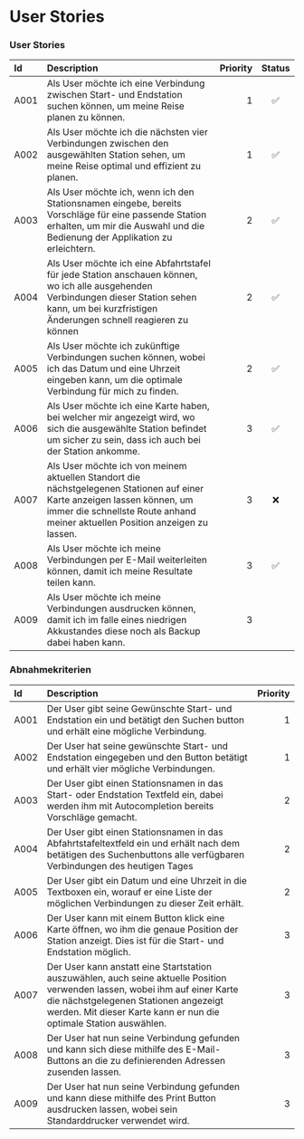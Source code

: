# User Stories

### User Stories

| Id | Description | Priority | Status |
| :--- | :--- | ---: | :---: |
| A001 | Als User möchte ich eine Verbindung zwischen Start- und Endstation suchen können, um meine Reise planen zu können. | 1 | ✅ |
| A002 | Als User möchte ich die nächsten vier Verbindungen zwischen den ausgewählten Station sehen, um meine Reise optimal und effizient zu planen. | 1 | ✅ |
| A003 | Als User möchte ich, wenn ich den Stationsnamen eingebe, bereits Vorschläge für eine passende Station erhalten, um mir die Auswahl und die Bedienung der Applikation zu erleichtern. | 2 | ✅ |
| A004 | Als User möchte ich eine Abfahrtstafel für jede Station anschauen können, wo ich alle ausgehenden Verbindungen dieser Station sehen kann, um bei kurzfristigen Änderungen schnell reagieren zu können | 2 | ✅ |
| A005 | Als User möchte ich zukünftige Verbindungen suchen können, wobei ich das Datum und eine Uhrzeit eingeben kann, um die optimale Verbindung für mich zu finden. | 2 | ✅ |
| A006 | Als User möchte ich eine Karte haben, bei welcher mir angezeigt wird, wo sich die ausgewählte Station befindet um sicher zu sein, dass ich auch bei der Station ankomme. | 3 | ✅ |
| A007 | Als User möchte ich von meinem aktuellen Standort die nächstgelegenen Stationen auf einer Karte anzeigen lassen können, um immer die schnellste Route anhand meiner aktuellen Position anzeigen zu lassen. | 3 | ❌ |
| A008 | Als User möchte ich meine Verbindungen per E-Mail weiterleiten können, damit ich meine Resultate teilen kann. | 3 | ✅ |
| A009 | Als User möchte ich meine Verbindungen ausdrucken können, damit ich im falle eines niedrigen Akkustandes diese noch als Backup dabei haben kann. | 3 |  |

### Abnahmekriterien

| Id | Description | Priority |
| :--- | :--- | ---: |
| A001 | Der User gibt seine Gewünschte Start- und Endstation ein und betätigt den Suchen button und erhält eine mögliche Verbindung. | 1 |
| A002 | Der User hat seine gewünschte Start- und Endstation eingegeben und den Button betätigt und erhält vier mögliche Verbindungen. | 1 |
| A003 | Der User gibt einen Stationsnamen in das Start- oder Endstation Textfeld ein, dabei werden ihm mit Autocompletion bereits Vorschläge gemacht. | 2 |
| A004 | Der User gibt einen Stationsnamen in das Abfahrtstafeltextfeld ein und erhält nach dem betätigen des Suchenbuttons alle verfügbaren Verbindungen des heutigen Tages | 2 |
| A005 | Der User gibt ein Datum und eine Uhrzeit in die Textboxen ein, worauf er eine Liste der möglichen Verbindungen zu dieser Zeit erhält. | 2 |
| A006 | Der User kann mit einem Button klick eine Karte öffnen, wo ihm die genaue Position der Station anzeigt. Dies ist für die Start- und Endstation möglich. | 3 |
| A007 | Der User kann anstatt eine Startstation auszuwählen, auch seine aktuelle Position verwenden lassen, wobei ihm auf einer Karte die nächstgelegenen Stationen angezeigt werden. Mit dieser Karte kann er nun die optimale Station auswählen. | 3 |
| A008 | Der User hat nun seine Verbindung gefunden und kann sich diese mithilfe des E-Mail-Buttons an die zu definierenden Adressen zusenden lassen. | 3 |
| A009 | Der User hat nun seine Verbindung gefunden und kann diese mithilfe des Print Button ausdrucken lassen, wobei sein Standarddrucker verwendet wird. | 3 |

